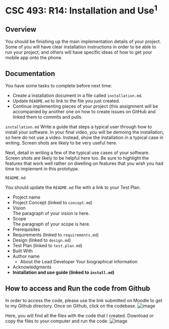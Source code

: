 # CSC 493: R14: Installation and Use<sup>1</sup>

## Overview
You should be finishing up the main implementation details of your project. Some of you will have clear installation instructions in order to be able to run your 
project, and others will have specific ideas of how to get your mobile app onto the phone.

## Documentation

You have some tasks to complete before next time:
- Create a installation document in a file called <code>installation.md</code>.
- Update <code>README.md</code> to link to the file you just created.
- Continue implementing pieces of your project (this assignment will be accompanied by another one on how to create issues on GitHub and linked them to commits and pulls.

<code>installation.md</code>
Write a guide that steps a typical user through how to install your software. In your final video, you will be demoing the installation,
so here do not use a video. Instead, show the installation in a typical case in writing. Screen shots are likely to be very useful here.

Next, detail in writing a few of the typical use cases of your software. Screen shots are likely to be helpful here too. Be sure to 
highlight the features that work well rather on dwelling on features that you wish you had time to implement in this prototype.

<code>README.md</code>

You should update the <code>README.md</code> file with a link to your Test Plan.

- Project name
- Project Concept (linked to <code>concept.md</code>)
- Vision<br>
The paragraph of your vision is here.
- Scope<br>
The paragraph of your scope is here.
- Prerequisites
- Requirements (linked to <code>requirements.md</code>)
- Design (linked to <code>design.md</code>)
- Test Plan (linked to <code>test.plan.md</code>)
- Built With
- Author name
  - About the Lead Developer
  Your biographical information 
- Acknowledgments
- **Installation and use guide (linked to <code>install.md</code>)**

## How to access and Run the code from Github
In order to access the code, please use the link submitted on Moodle to get to my Github directory. 
Once on Github, click on the codebase.
![image](https://github.com/CSC493-Computing-Design-Practicum/2023-fall-project-Jarinetheengenier/assets/112044628/55064d8c-971d-45a5-8d68-55f1cbac9d01)

Here, you will find all the files with the code that I created.
Download or copy the files to your computer and run the code.
![image](https://github.com/CSC493-Computing-Design-Practicum/2023-fall-project-Jarinetheengenier/assets/112044628/ec6d2cb3-33cd-4bed-a9b2-2aea4c949403)



